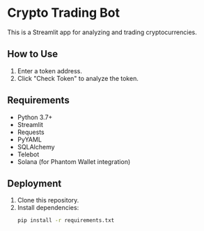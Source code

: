 # Crypto Trading Bot

This is a Streamlit app for analyzing and trading cryptocurrencies.

## How to Use
1. Enter a token address.
2. Click "Check Token" to analyze the token.

## Requirements
- Python 3.7+
- Streamlit
- Requests
- PyYAML
- SQLAlchemy
- Telebot
- Solana (for Phantom Wallet integration)

## Deployment
1. Clone this repository.
2. Install dependencies:
   ```bash
   pip install -r requirements.txt
